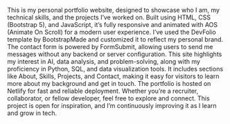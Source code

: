 This is my personal portfolio website, designed to showcase who I am, my technical skills,
and the projects I’ve worked on. Built using HTML, CSS (Bootstrap 5), and JavaScript, it’s 
fully responsive and animated with AOS (Animate On Scroll) for a modern user experience. I’ve
used the DevFolio template by BootstrapMade and customized it to reflect my personal brand. 
The contact form is powered by FormSubmit, allowing users to send me messages without any 
backend or server configuration. This site highlights my interest in AI, data analysis, and 
problem-solving, along with my proficiency in Python, SQL, and data visualization tools. It 
includes sections like About, Skills, Projects, and Contact, making it easy for visitors to 
learn more about my background and get in touch. The portfolio is hosted on Netlify for fast
and reliable deployment. Whether you’re a recruiter, collaborator, or fellow developer, feel
free to explore and connect. This project is open for inspiration, and I’m continuously 
improving it as I learn and grow in tech.


